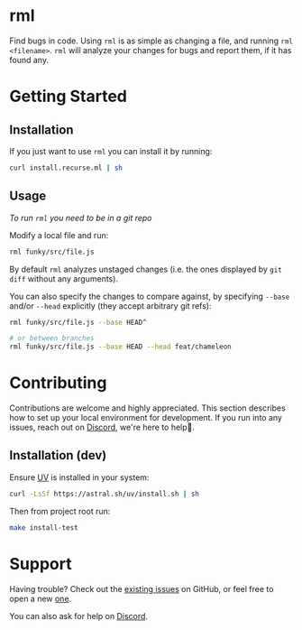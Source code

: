 # rml

Find bugs in code.
Using `rml` is as simple as changing a file, and running `rml <filename>`.
`rml` will analyze your changes for bugs and report them, if it has found any.


# Getting Started

## Installation

If you just want to use `rml` you can install it by running: 

```bash
curl install.recurse.ml | sh
```

## Usage

_To run `rml` you need to be in a git repo_

Modify a local file and run:

```bash
rml funky/src/file.js
```

By default `rml` analyzes unstaged changes (i.e. the ones displayed by `git diff` without any arguments).

You can also specify the changes to compare against, by specifying `--base` and/or `--head` explicitly (they accept arbitrary git refs):

```bash
rml funky/src/file.js --base HEAD^

# or between branches
rml funky/src/file.js --base HEAD --head feat/chameleon
```

# Contributing

Contributions are welcome and highly appreciated.
This section describes how to set up your local environment for development.
If you run into any issues, reach out on [Discord](https://discord.gg/DHrYe75W), we're here to help🫡.

## Installation (dev)

Ensure [UV](https://github.com/astral-sh/uv?tab=readme-ov-file#installation) is installed in your system:

```bash
curl -LsSf https://astral.sh/uv/install.sh | sh
```

Then from project root run:

```bash
make install-test
```

# Support

Having trouble? Check out the [existing issues](https://github.com/recurse-ml/rml/issues/) on GitHub, or feel free to open a new [one](https://github.com/recurse-ml/rml/issues/new/).

You can also ask for help on [Discord](https://discord.gg/DHrYe75W).
